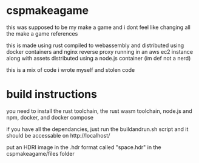 # cspmakeagame
this was supposed to be my make a game and i dont feel like changing all the make a game references

this is made using rust compiled to webassembly and distributed using docker containers and nginx reverse proxy running in an aws ec2 instance along with assets distributed using a node.js container (im def not a nerd)

this is a mix of code i wrote myself and stolen code

# build instructions

you need to install the rust toolchain, the rust wasm toolchain, node.js and npm, docker, and docker compose

if you have all the dependancies, just run the buildandrun.sh script and it should be accessable on http://localhost/

put an HDRI image in the .hdr format called "space.hdr" in the cspmakeagame/files folder
